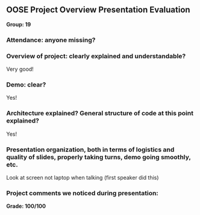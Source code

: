 OOSE Project Overview Presentation Evaluation
---------------------------------------------
**Group: 19**

### Attendance: anyone missing?

### Overview of project: clearly explained and understandable?

Very good!

### Demo: clear?

Yes!

### Architecture explained? General structure of code at this point explained?

Yes!

### Presentation organization, both in terms of logistics and quality of slides, properly taking turns, demo going smoothly, etc.

Look at screen not laptop when talking (first speaker did this)

### Project comments we noticed during presentation:


**Grade:  100/100**
